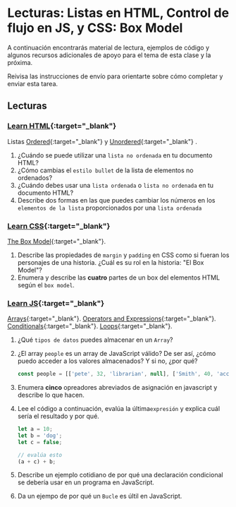 ﻿# Lecturas: Listas en HTML, Control de flujo en JS, y CSS: Box Model

A continuación encontrarás material de lectura, ejemplos de código y algunos recursos adicionales de apoyo para el tema de esta clase y la próxima.

Reivisa las instrucciones de envío para orientarte sobre cómo completar y enviar esta tarea.

## Lecturas

### [Learn HTML](https://developer.mozilla.org/en-US/docs/Web/HTML){:target="_blank"}

Listas [Ordered](https://developer.mozilla.org/en-US/docs/Web/HTML/Element/ol){:target="_blank"} y [Unordered](https://developer.mozilla.org/en-US/docs/Web/HTML/Element/ul){:target="_blank"} .

1. ¿Cuándo se puede utilizar una `lista no ordenada` en tu documento HTML?
1. ¿Cómo cambias el `estilo bullet` de la lista de elementos no ordenados?
1. ¿Cuándo debes usar una `lista ordenada` o `lista no ordenada` en tu documento HTML?
1. Describe dos formas en las que puedes cambiar los números en los `elementos de la lista` proporcionados por una `lista ordenada`

### [Learn CSS](https://developer.mozilla.org/en-US/docs/Learn/CSS){:target="_blank"}

[The Box Model](https://developer.mozilla.org/en-US/docs/Learn/CSS/Building_blocks/The_box_model){:target="_blank"}.

1. Describe las propiedades de `margin` y `padding` en CSS como si fueran los personajes de una historia. ¿Cuál es su rol en la historia: "El Box Model"?
1. Enumera y describe las **cuatro** partes de un box del elementos HTML según el `box model`.

### [Learn JS](https://developer.mozilla.org/en-US/docs/Learn/JavaScript){:target="_blank"}

[Arrays](https://developer.mozilla.org/en-US/docs/Learn/JavaScript/First_steps/Arrays){:target="_blank"}.
[Operators and Expressions](https://developer.mozilla.org/en-US/docs/Web/JavaScript/Guide/Expressions_and_Operators){:target="_blank"}.
[Conditionals](https://developer.mozilla.org/en-US/docs/Learn/JavaScript/Building_blocks/conditionals){:target="_blank"}.
[Loops](https://developer.mozilla.org/en-US/docs/Learn/JavaScript/Building_blocks/Looping_code){:target="_blank"}.

1. ¿Qué `tipos de datos` puedes almacenar en un `Array`?
1. ¿El array `people` es un array de JavaScript válido?  De ser así, ¿cómo puedo acceder a los valores almacenados? Y si no, ¿por qué?

    ```javascript
    const people = [['pete', 32, 'librarian', null], ['Smith', 40, 'accountant', 'fishing:hiking:rock_climbing'], ['bill', null, 'artist', null]];
    ```

1. Enumera **cinco** opreadores abreviados de asignación en javascript y describe lo que hacen.
1. Lee el código a continuación, evalúa la última`expresión` y explica cuál sería el resultado y por qué.

    ```javascript
    let a = 10;
    let b = 'dog';
    let c = false;

    // evalúa esto
    (a + c) + b;
    ```

1. Describe un ejemplo cotidiano de por qué una declaración condicional se debería usar en un programa en JavaScript. 
1. Da un ejempo de por qué un `Bucle` es últil en JavaScript.

<!--
## Recursos adicionales

### Videos

### Marcadores/Lectura rápida
 -->

